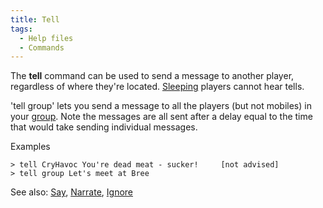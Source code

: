 ```yaml
---
title: Tell
tags:
  - Help files
  - Commands
---
```

The **tell** command can be used to send a message to another player,
regardless of where they're located. [Sleeping](Sleep "wikilink")
players cannot hear tells.

'tell group' lets you send a message to all the players (but not
mobiles) in your [group](group "wikilink"). Note the messages are all
sent after a delay equal to the time that would take sending individual
messages.

Examples

`> tell CryHavoc You're dead meat - sucker!     [not advised]`
`> tell group Let's meet at Bree`

See also: [Say](Say "wikilink"), [Narrate](Narrate "wikilink"),
[Ignore](Ignore "wikilink")
